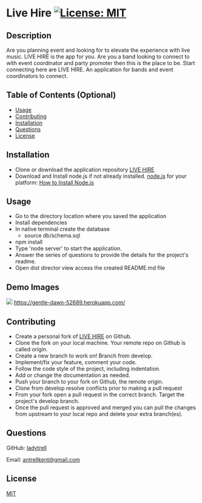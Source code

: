 # Live Hire [![License: MIT](https://img.shields.io/badge/License-MIT-yellow.svg)](https://opensource.org/licenses/MIT)
  
  ## Description

  Are you planning event and looking for to elevate the experience with live music.  LIVE HIRE is the app for you.  Are you a band looking to connect to with event coordinator and party promoter then this is the place to be.  Start connecting here are LIVE HIRE. An application for bands and event coordinators to connect.


  ## Table of Contents (Optional)

 - [Usage](#usage)
 - [Contributing](#contributing)
 - [Installation](#installation)
 - [Questions](#questions)
 - [License](#license)

  ## Installation

 - Clone or download the application repository 
[LIVE HIRE](https://github.com/ladytrell/entertaining-pen)
 - Download and Install node.js if not already installed.  [node.js](https://nodejs.org/en/) for your platform:  [How to Install Node.js](https://nodejs.dev/learn/how-to-install-nodejs)

  ## Usage

 - Go to the directory location where you saved the application 
 - Install dependencies
 - In native terminal create the database
   - source db/schema.sql
 - npm install
 - Type 'node server' to start the application. 
 - Answer the series of questions to provide the details for the project's readme.
 - Open dist director view access the created README.md file

  ## Demo Images
  ![](./assets/images/demo-image.jpg/)
 https://gentle-dawn-52689.herokuapp.com/
  ## Contributing

 - Create a personal fork of [LIVE HIRE](https://github.com/ladytrell/entertaining-pen/) on Github.
 - Clone the fork on your local machine. Your remote repo on Github is called origin.
 - Create a new branch to work on! Branch from develop.
 - Implement/fix your feature, comment your code.
 - Follow the code style of the project, including indentation.
 - Add or change the documentation as needed.
 - Push your branch to your fork on Github, the remote origin.
 - Clone from develop resolve conflicts prior to making a pull request
 - From your fork open a pull request in the correct branch. Target the project's develop branch.
 - Once the pull request is approved and merged you can pull the changes from upstream to your local repo and delete your extra branch(es).

  ## Questions

  GitHub: [ladytrell](https://github.com/ladytrell)

  Email: [antrellkent@gmail.com](mailto:antrellkent@gmail.com)

   
  ## License

  [MIT](undefined)
